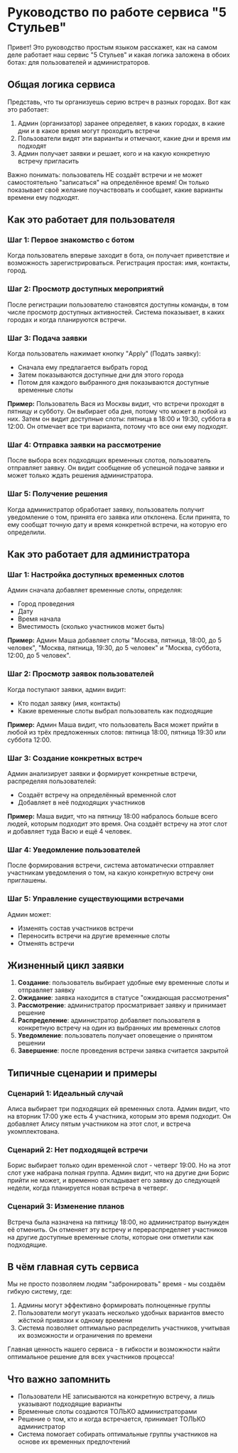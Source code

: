 # Руководство по работе сервиса "5 Стульев"

Привет! Это руководство простым языком расскажет, как на самом деле работает наш сервис "5 Стульев" и какая логика заложена в обоих ботах: для пользователей и администраторов.

## Общая логика сервиса

Представь, что ты организуешь серию встреч в разных городах. Вот как это работает:

1. Админ (организатор) заранее определяет, в каких городах, в какие дни и в какое время могут проходить встречи
2. Пользователи видят эти варианты и отмечают, какие дни и время им подходят
3. Админ получает заявки и решает, кого и на какую конкретную встречу пригласить

Важно понимать: пользователь НЕ создаёт встречи и не может самостоятельно "записаться" на определённое время! Он только показывает своё желание поучаствовать и сообщает, какие варианты времени ему подходят.

## Как это работает для пользователя

### Шаг 1: Первое знакомство с ботом
Когда пользователь впервые заходит в бота, он получает приветствие и возможность зарегистрироваться. Регистрация простая: имя, контакты, город.

### Шаг 2: Просмотр доступных мероприятий
После регистрации пользователю становятся доступны команды, в том числе просмотр доступных активностей. Система показывает, в каких городах и когда планируются встречи.

### Шаг 3: Подача заявки
Когда пользователь нажимает кнопку "Apply" (Подать заявку):
- Сначала ему предлагается выбрать город
- Затем показываются доступные дни для этого города
- Потом для каждого выбранного дня показываются доступные временные слоты

**Пример:** Пользователь Вася из Москвы видит, что встречи проходят в пятницу и субботу. Он выбирает оба дня, потому что может в любой из них. Затем он видит доступные слоты: пятница в 18:00 и 19:30, суббота в 12:00. Он отмечает все три варианта, потому что все они ему подходят.

### Шаг 4: Отправка заявки на рассмотрение
После выбора всех подходящих временных слотов, пользователь отправляет заявку. Он видит сообщение об успешной подаче заявки и может только ждать решения администратора.

### Шаг 5: Получение решения
Когда администратор обработает заявку, пользователь получит уведомление о том, принята его заявка или отклонена. Если принята, то ему сообщат точную дату и время конкретной встречи, на которую его определили.

## Как это работает для администратора

### Шаг 1: Настройка доступных временных слотов
Админ сначала добавляет временные слоты, определяя:
- Город проведения
- Дату
- Время начала
- Вместимость (сколько участников может быть)

**Пример:** Админ Маша добавляет слоты "Москва, пятница, 18:00, до 5 человек", "Москва, пятница, 19:30, до 5 человек" и "Москва, суббота, 12:00, до 5 человек".

### Шаг 2: Просмотр заявок пользователей
Когда поступают заявки, админ видит:
- Кто подал заявку (имя, контакты)
- Какие временные слоты выбрал пользователь как подходящие

**Пример:** Админ Маша видит, что пользователь Вася может прийти в любой из трёх предложенных слотов: пятница 18:00, пятница 19:30 или суббота 12:00.

### Шаг 3: Создание конкретных встреч
Админ анализирует заявки и формирует конкретные встречи, распределяя пользователей:
- Создаёт встречу на определённый временной слот
- Добавляет в неё подходящих участников

**Пример:** Маша видит, что на пятницу 18:00 набралось больше всего людей, которым подходит это время. Она создаёт встречу на этот слот и добавляет туда Васю и ещё 4 человек.

### Шаг 4: Уведомление пользователей
После формирования встречи, система автоматически отправляет участникам уведомления о том, на какую конкретную встречу они приглашены.

### Шаг 5: Управление существующими встречами
Админ может:
- Изменять состав участников встречи
- Переносить встречи на другие временные слоты
- Отменять встречи

## Жизненный цикл заявки

1. **Создание**: пользователь выбирает удобные ему временные слоты и отправляет заявку
2. **Ожидание**: заявка находится в статусе "ожидающая рассмотрения"
3. **Рассмотрение**: администратор просматривает заявку и принимает решение
4. **Распределение**: администратор добавляет пользователя в конкретную встречу на один из выбранных им временных слотов
5. **Уведомление**: пользователь получает оповещение о принятом решении
6. **Завершение**: после проведения встречи заявка считается закрытой

## Типичные сценарии и примеры

### Сценарий 1: Идеальный случай
Алиса выбирает три подходящих ей временных слота. Админ видит, что на вторник 17:00 уже есть 4 участника, которым это время подходит. Он добавляет Алису пятым участником на этот слот, и встреча укомплектована.

### Сценарий 2: Нет подходящей встречи
Борис выбирает только один временной слот - четверг 19:00. Но на этот слот уже набрана полная группа. Админ видит, что на другие дни Борис прийти не может, и временно откладывает его заявку до следующей недели, когда планируется новая встреча в четверг.

### Сценарий 3: Изменение планов
Встреча была назначена на пятницу 18:00, но администратор вынужден её отменить. Он отменяет эту встречу и перераспределяет участников на другие доступные временные слоты, которые они отметили как подходящие.

## В чём главная суть сервиса

Мы не просто позволяем людям "забронировать" время - мы создаём гибкую систему, где:

1. Админы могут эффективно формировать полноценные группы
2. Пользователи могут указать несколько удобных вариантов вместо жёсткой привязки к одному времени
3. Система позволяет оптимально распределить участников, учитывая их возможности и ограничения по времени

Главная ценность нашего сервиса - в гибкости и возможности найти оптимальное решение для всех участников процесса!

## Что важно запомнить
- Пользователи НЕ записываются на конкретную встречу, а лишь указывают подходящие варианты
- Временные слоты создаются ТОЛЬКО администраторами
- Решение о том, кто и когда встречается, принимает ТОЛЬКО администратор
- Система помогает собирать оптимальные группы участников на основе их временных предпочтений 